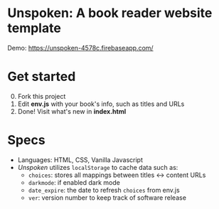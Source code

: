 # Unspoken: A book reader website template
Demo: https://unspoken-4578c.firebaseapp.com/

# Get started
0. Fork this project
1. Edit **env.js** with your book's info, such as titles and URLs
2. Done! Visit what's new in **index.html**

# Specs
- Languages: HTML, CSS, Vanilla Javascript
- *Unspoken* utilizes `localStorage` to cache data such as:
  - `choices`: stores all mappings between titles <-> content URLs
  - `darkmode`: if enabled dark mode
  - `date_expire`: the date to refresh `choices` from env.js
  - `ver`: version number to keep track of software release
